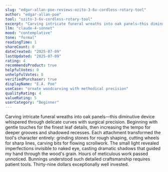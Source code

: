 ```yaml
---
slug: "edgar-allan-poe-reviews-ozito-3-6v-cordless-rotary-tool"
author: "edgar-allan-poe"
tool: "ozito-3-6v-cordless-rotary-tool"
excerpt: "Carving intricate funeral wreaths into oak panels—this diminutive device whispered through delicate curves with surgical precision."
llm: "claude-4-sonnet"
mood: "contemplative"
tone: "formal"
readingTime: 1
shareCount: 0
dateCreated: "2025-07-09"
lastUpdated: "2025-07-09"
rating: 4
recommendsProduct: true
helpfulVotes: 0
unhelpfulVotes: 0
verifiedPurchaser: true
displayName: "E.A. Poe"
useCase: "ornate woodcarving with methodical precision"
qualityRating: 4
valueRating: 5
userCategory: "Beginner"
---
```


Carving intricate funeral wreaths into oak panels—this diminutive device whispered through delicate curves with surgical precision. Beginning with gentle touches for the finest leaf details, then increasing the tempo for deeper grooves and shadowed recesses. Each attachment transformed the tool's character entirely: grinding stones for rough shaping, cutting wheels for sharp lines, carving bits for flowing scrollwork. The small light revealed imperfections invisible to naked eye, casting dramatic shadows that guided my hand through the wood's grain. Hours of meticulous work passed unnoticed. Bunnings understood such detailed craftsmanship requires patient tools. Thirty-nine dollars exceptionally well invested.
